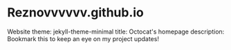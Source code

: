 # Reznovvvvvv.github.io
Website
theme: jekyll-theme-minimal
title: Octocat's homepage
description: Bookmark this to keep an eye on my project updates!

